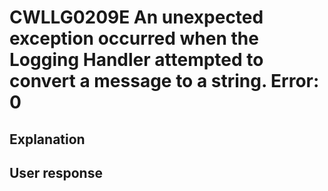 # CWLLG0209E An unexpected exception occurred when the Logging Handler attempted to convert a message to a string.  Error: 0

## Explanation

## User response